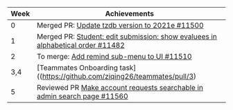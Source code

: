 | Week | Achievements                                                                                                                                       |
|------|----------------------------------------------------------------------------------------------------------------------------------------------------|
| 0    | Merged PR: [Update tzdb version to 2021e #11500](https://github.com/TEAMMATES/teammates/pull/11500) |
| 1 | Merged PR: [Student: edit submission: show evaluees in alphabetical order #11482](https://github.com/TEAMMATES/teammates/pull/11482) |
| 2 | To merge: [Add remind sub-menu to UI #11510](https://github.com/TEAMMATES/teammates/pull/11510) |
| 3,4 | [Teammates Onboarding task]((https://github.com/ziqing26/teammates/pull/3) |
| 5 | Reviewed PR [Make account requests searchable in admin search page #11560](https://github.com/TEAMMATES/teammates/pull/11560) |